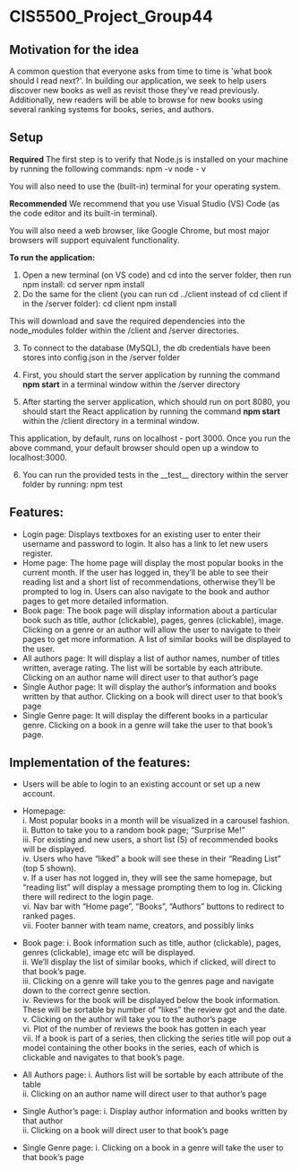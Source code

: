 # CIS5500_Project_Group44

## Motivation for the idea
A common question that everyone asks from time to time is 'what book should I read next?'. In building our application, we seek to help users discover new books as well as revisit those they’ve read previously. Additionally, new readers will be able to browse for new books using several ranking systems for books, series, and authors.

## Setup
**Required**
The first step is to verify that Node.js is installed on your machine by running the following commands:
npm -v
node - v

You will also need to use the (built-in) terminal for your operating system.

**Recommended**
We recommend that you use Visual Studio (VS) Code (as the code editor and its built-in terminal).

You will also need a web browser, like Google Chrome, but most major browsers will support equivalent functionality.

**To run the application:**
1. Open a new terminal (on VS code) and cd into the server folder, then run npm install:
    cd server
    npm install
2. Do the same for the client (you can run cd ../client instead of cd client if in the /server folder):
    cd client
    npm install

This will download and save the required dependencies into the node_modules folder within the
/client and /server directories.

3. To connect to the database (MySQL), the db credentials have been stores into config.json in the /server folder

4. First, you should start the server application by running the command **npm start** in a terminal window within the /server directory

5. After starting the server application, which should run on port 8080, you should start the React application by running the command **npm start** within the /client directory in a terminal window. 

This application, by default, runs on localhost - port 3000. Once you run the above command, your default browser should open up a window to localhost:3000.

6. You can run the provided tests in the \_\_test\_\_ directory within the server folder by running:
    npm test

## Features:
* Login page: Displays textboxes for an existing user to enter their username and password to login. It also has a link to let new users register.
* Home page: The home page will display the most popular books in the current month. If the user has logged in, they’ll be able to see their reading list and a short list of recommendations, otherwise they’ll be prompted to log in. Users can also navigate to the book and author pages to get more detailed information.
* Book page: The book page will display information about a particular book such as title, author (clickable), pages, genres (clickable), image. Clicking on a genre or an author will allow the user to navigate to their pages to get more information. A list of similar books will be displayed to the user.
* All authors page: It will display a list of author names, number of titles written, average rating. The list will be sortable by each attribute. Clicking on an author name will direct user to that author’s page
* Single Author page: It will display the author’s information and books written by that author. Clicking on a book will direct user to that book’s page
* Single Genre page: It will display the different books in a particular genre. Clicking on a book in a genre will take the user to that book’s page.

## Implementation of the features:
* Users will be able to login to an existing account or set up a new account.
* Homepage:<br>
  i. Most popular books in a month will be visualized in a carousel fashion. <br>
  ii. Button to take you to a random book page; “Surprise Me!”<br>
  iii. For existing and new users, a short list (5) of recommended books will be displayed. <br>
  iv. Users who have “liked” a book will see these in their “Reading List” (top 5 shown). <br>
  v. If a user has not logged in, they will see the same homepage, but “reading list” will display a message prompting them to log in. Clicking there will redirect to the login page. <br>
  vi. Nav bar with “Home page”, “Books”, “Authors” buttons to redirect to ranked pages. <br>
  vii. Footer banner with team name, creators, and possibly links <br>
* Book page:
  i. Book information such as title, author (clickable), pages, genres (clickable), image etc will be displayed. <br>
  ii. We’ll display the list of similar books, which if clicked, will direct to that book’s page. <br>
  iii. Clicking on a genre will take you to the genres page and navigate down to the correct genre section. <br>
  iv. Reviews for the book will be displayed below the book information. These will be sortable by number of “likes” the review got and the date. <br>
  v. Clicking on the author will take you to the author’s page <br>
  vi. Plot of the number of reviews the book has gotten in each year <br>
  vii. If a book is part of a series, then clicking the series title will pop out a model containing the other books in the series, each of which is clickable and navigates to that book’s page. <br>

* All Authors page:
  i. Authors list will be sortable by each attribute of the table <br>
  ii. Clicking on an author name will direct user to that author’s page <br>
* Single Author’s page:
  i. Display author information and books written by that author <br>
  ii. Clicking on a book will direct user to that book’s page <br>
* Single Genre page:
  i. Clicking on a book in a genre will take the user to that book’s page <br>
